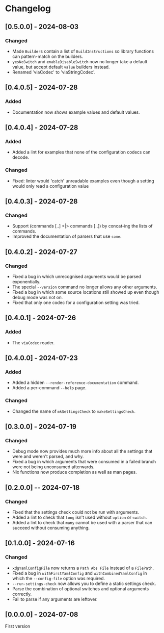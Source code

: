 # Changelog

## [0.5.0.0] - 2024-08-03

### Changed

* Made `Builder`s contain a list of `BuildInstructions` so library functions
  can pattern-match on the builders.
* `yesNoSwitch` and `enableDisableSwitch` now no longer take a default value,
  but accept default `value` builders instead.
* Renamed 'viaCodec' to 'viaStringCodec'.

## [0.4.0.5] - 2024-07-28

### Added

* Documentation now shows example values and default values.

## [0.4.0.4] - 2024-07-28

### Added

* Added a lint for examples that none of the configuration codecs can decode.

### Changed

* Fixed: linter would 'catch' unreadable examples even though a setting would only read a configuration value

## [0.4.0.3] - 2024-07-28

### Changed

* Support (commands [..] <|> commands [..]) by concat-ing the lists of commands.
* Improved the documentation of parsers that use `some`.

## [0.4.0.2] - 2024-07-27

### Changed

* Fixed a bug in which unrecognised arguments would be parsed exponentially.
* The special `--version` command no longer allows any other arguments.
* Fixed a bug in which some source locations still showed up even though debug mode was not on.
* Fixed that only one codec for a configuration setting was tried.

## [0.4.0.1] - 2024-07-26

### Added

* The `viaCodec` reader.

## [0.4.0.0] - 2024-07-23

### Added

* Added a hidden `--render-reference-documentation` command.
* Added a per-command `--help` page.

### Changed

* Changed the name of `mkSettingsCheck` to `makeSettingsCheck`.

## [0.3.0.0] - 2024-07-19

### Changed

* Debug mode now provides much more info about all the settings that were and weren't parsed, and why.
* Fixed a bug in which arguments that were consumed in a failed branch were not being unconsumed afterwards.
* Nix functions now produce completion as well as man pages.

## [0.2.0.0] -- 2024-07-18

### Changed

* Fixed that the settings check could not be run with arguments.
* Added a lint to check that `long` isn't used without `option` or `switch`.
* Added a lint to check that `many` cannot be used with a parser that can succeed without consuming anything.

## [0.1.0.0] - 2024-07-16

### Changed

* `xdgYamlConfigFile` now returns a `Path Abs File` instead of a `FilePath`.
* Fixed a bug in `withFirstYamlConfig` and `withCombinedYamlConfig` in which the `--config-file` option was required.
* `--run-settings-check` now allows you to define a static settings check.
* Parse the combination of optional switches and optional arguments correctly.
* Fail to parse if any arguments are leftover.

## [0.0.0.0] - 2024-07-08

First version
